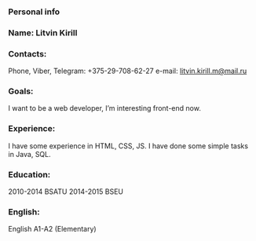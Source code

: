 ### Personal info
### Name: Litvin Kirill

### Contacts:
Phone, Viber, Telegram: +375-29-708-62-27
e-mail: litvin.kirill.m@mail.ru

### Goals:
I want to be a web developer, I’m interesting front-end now.

### Experience:
I have some experience in HTML, CSS, JS.
I have done some simple tasks in Java, SQL.

### Education:
2010-2014 BSATU 2014-2015 BSEU

### English:
English A1-A2 (Elementary)
